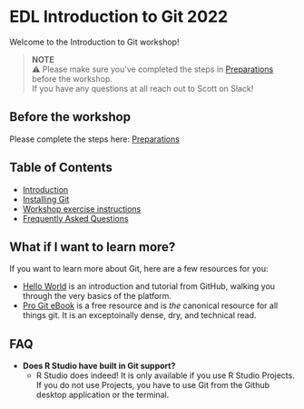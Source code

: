 # EDL Introduction to Git 2022

Welcome to the Introduction to Git workshop! 
> **NOTE**  
> ⚠️ Please make sure you've completed the steps in [Preparations](preparations.md) before the workshop.   
> If you have any questions at all reach out to Scott on Slack!

## Before the workshop
Please complete the steps here: [Preparations](preparations.md)

## Table of Contents
* [Introduction](introduction.md)
* [Installing Git](installing-git.md)
* [Workshop exercise instructions](exercise.md)
* [Frequently Asked Questions](#faq)


## What if I want to learn more?
If you want to learn more about Git, here are a few resources for you:
* [Hello World](https://docs.github.com/en/get-started/quickstart/hello-world) is an introduction and tutorial from GitHub, walking you through the very basics of the platform. 
* [Pro Git eBook](https://git-scm.com/book/en/v2) is a free resource and is _the_ canonical resource for all things git. It is an exceptoinally dense, dry, and technical read. 


## FAQ
* **Does R Studio have built in Git support?**
  * R Studio does indeed! It is only available if you use R Studio Projects. If you do not use Projects, you have to use Git from the Github desktop application or the terminal. 
